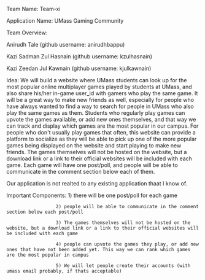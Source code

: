 Team Name: Team-xi

Application Name: UMass Gaming Community

Team Overview: 

Anirudh Tale (github username: anirudhbappu)

Kazi Sadman Zul Hasnain (github username: kzulhasnain)

Kazi Zeedan Jul Kawnain (github username: kjulkawnain)

Idea: We will build a website where UMass students can look up for the most popular online multiplayer games played by students at UMass, and also share his/her in-game user_id with gamers who play the same game. It will be a great way to make new friends as well, especially for people who have always wanted to find a way to search for people in UMass who also play the same games as them. Students who regularly play games can upvote the games available, or add new ones themselves, and that way we can track and display which games are the most popular in our campus. For people who don't usually play games that often, this website can provide a platform to socialize as they will be able to pick up one of the more popular games being displayed on the website and start playing to make new friends. The games themselves will not be hosted on the website, but a download link or a link to their official websites will be included with each game. Each game will have one post/poll, and people will be able to communicate in the comment section below each of them.

Our application is not realted to any existing application thaat I know of.
      
Important Components: 
                      1) there will be one post/poll for each game

                      2) people will be able to communicate in the comment section below each post/poll
                      
                      3) The games themselves will not be hosted on the website, but a download link or a link to their official websites will be included with each game
                      
                      4) people can upvote the games they play, or add new ones that have not been added yet. This way we can rank which games are the most popular in campus
                      
                      5) We will let people create their accounts (with umass email probably, if thats acceptable)
      
